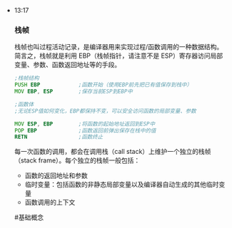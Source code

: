 
- 13:17 
	### 栈帧
	栈帧也叫过程活动记录，是编译器用来实现过程/函数调用的一种数据结构。简言之，栈帧就是利用 EBP（栈帧指针，请注意不是 ESP）寄存器访问局部变量、参数、函数返回地址等的手段。
	```asm
	;栈帧结构
	PUSH EBP            ;函数开始（使用EBP前先把已有值保存到栈中）
	MOV EBP, ESP        ;保存当前ESP到EBP中
	
	;函数体
	;无论ESP值如何变化，EBP都保持不变，可以安全访问函数的局部变量、参数
	
	MOV ESP, EBP        ;将函数的起始地址返回到ESP中
	POP EBP             ;函数返回前弹出保存在栈中的值
	RETN                ;函数终止
	```
	每一次函数的调用，都会在调用栈（call stack）上维护一个独立的栈帧（stack frame）。每个独立的栈帧一般包括：
	- 函数的返回地址和参数
	- 临时变量：包括函数的非静态局部变量以及编译器自动生成的其他临时变量
	- 函数调用的上下文
	
	#基础概念 